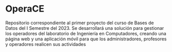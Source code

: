 # OperaCE
Repositorio correspondiente al primer proyecto del curso de Bases de Datos del I Semestre del 2023. Se desarrollará una solución para gestionar los operadores del laboratorio de Ingeniería en Computadores, creando una página web y una aplicación móvil para que los administradores, profesores y operadores realicen sus actividades
